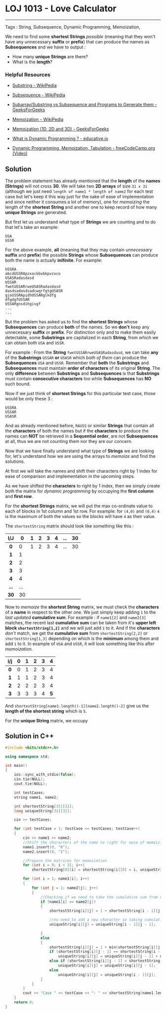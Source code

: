# LOJ 1013 - Love Calculator
---
Tags : String, Subsequence, Dynamic Programming, Memoization,

We need to find some __shortest Strings__ _possible_ (meaning that they won't have any unnecessary __suffix__ or __prefix__) that can produce the names as __Subsequences__ and we have to output :

* How many __unique Strings__ are there?
* What is the __length__?

### Helpful Resources
* [Substring - WikiPedia](https://en.wikipedia.org/wiki/Substring "WikiPedia")

* [Subsequence - WikiPedia](https://en.wikipedia.org/wiki/Subsequence "WikiPedia")

* [Subarray/Substring vs Subsequence and Programs to Generate them - GeeksForGeeks](https://www.geeksforgeeks.org/subarraysubstring-vs-subsequence-and-programs-to-generate-them/)

* [Memoization - WikiPedia](https://en.wikipedia.org/wiki/Memoization "Memoization - WikiPedia")

* [Memoization (1D, 2D and 3D) - GeeksForGeeks](https://www.geeksforgeeks.org/memoization-1d-2d-and-3d/ "Memoization (1D, 2D and 3D)")

* [What is Dynamic Programming ? - educative.io](https://www.educative.io/courses/grokking-dynamic-programming-patterns-for-coding-interviews/m2G1pAq0OO0 "[What is Dynamic Programming?")

* [Dynamic Programming, Memoization, Tabulation - freeCodeCamp.org  (Video)](https://www.youtube.com/watch?v=oBt53YbR9Kk "FreeCodeCamp - YouTube")

## Solution
The problem statement has already mentioned that the __length__ of the __names (Strings)__ will not cross __30__. We will take two __2D arrays__ of size `31 x 31` (although we just need `length of name1 * length of name2` for each test case but let's keep it this way just for the sake of ease of implementation and since neither it consumes a lot of memory), one for _memoizing_ the length of the __shortest String__ and another one to keep record of how many __unique Strings__ are generated.

But first let us understand what type of __Strings__ we are counting and to do that let's take an example:
```
USA
USSR
```
For the above example, __all__ (meaning that they may contain _unnecessary_ __suffix__ and __prefix__) the possible __Strings__ whose __Subsequences__ can produce both the name is actually __inifinite__. For example:
```
USSRA
abcdUSSRApzxockbvbkpvzxco
USASRadasdasd
USSAR
fwetUSSARrweUSASRadasdasd
dasdsadasdsadcwqrfqtgUSASR
gjoUSSRApidhUSSARglkdfg
dfgdgfUSSAR
USSARgnsdihgisgf
...
...

```
But the problem has asked us to find the __shortest Strings__ whose __Subsequences__ can produce __both__ of the names. So we __don't__ keep any unnecessary __suffix__ or __prefix__.
For distinction only and to make them easily detectable, some __Substrings__ are capitalized in each __String__, from which we can obtain both `USA` and `USSR`.

For example :
From the __String__ `fwetUSSARrweUSASRadasdasd`, we can take __any__ of the __Substrings__ `USSAR` __or__ `USASR` which _both of them_ can produce the __Subsequences__ `USA` and `USSR`. Remember that __both__ the __Substrings__ and __Subsequences__ must maintain __order of characters__ of its original __String__. The only __difference__ between __Substrings__ and __Subsequences__ is that __Substrings__ must contain __consecutive characters__ too while __Subsequences__ has __NO__ such bound.

Now if we just think of __shortest Strings__ for this particular test case, those would be only these 3 :
```
USSRA
USSAR
USASR
```
And as already mentioned before, `RAUSS` or similar __Strings__ that contain all the __characters__ of both the names but if the __characters__ to produce the names can __NOT__ be retrieved in a __Sequential order__, are not __Subsequences__ at all, thus we are not counting them nor they are our concern.


Now that we have finally understand what type of __Strings__ we are looking for, let's understand how we are using the arrays to _memoize_ and find the solutions.

At first we will take the names and shift their characters right by 1 index for ease of comparison and implementation in the upcoming steps.

As we have shifted the __characters__ to right by 1 index, then we simply create both the matrix for _dynamic programming_ by occupying the __first column__ and __first row__.

For the __shortest Strings__ matrix, we will put the max  co-ordinate value to each of blocks in 1st column and 1st row. For example: for `(4,0)` and `(0,4)` `4` is the maximum of both the values so the blocks will have `4` as their value.

The `shortestString` matrix should look like something like this :

|I/J|0   |1   |2   |3   |4   |...   |30   |
|:-:|---|---|---|---|---|---|---|
|__0__   | 0  |1   | 2  |3   |4   |...   |30   |
| __1__  |  1 |   |   |   |   |   |   |
|  __2__ |   2|   |   |   |   |   |   |
|   __3__|   3|   |   |   |   |   |   |
|   __4__|   4|   |   |   |   |   |   |
|__...__|   ...|   |   |   |   |   |   |
|__30__|   30|   |   |   |   |   |   |

Now to _memoize_ the __shortest String__ matrix, we must check the __characters__ of a __name__ in respect to the other one. We just simply keep adding `1` to the _last updated_ __cumulative sum__. For example : if `name1[2]` and `name2[3]` matches, the recent last __cumulative sum__ can be taken from it's __upper left block `shortestString[1,2]`__ and we will just add `1` to it. And if the __characters__ _don't_ match, we get the __cumulative sum__ from `shortestString[2,2]` or `shortestString[1,3]` depending on which is the __minimum__ among them and add `1` to it.
In example of `USA` and `USSR`, it will look something like this after _memoization_.

|i/j   |0   |1   |2   |3   |4   |
|:-:|---|---|---|---|---|
|  __0__ |0   |1   |2   |3   |4   |
|   __1__|  1 |1   |2   |3   |4   |
|   __2__|  2 |2   |2   |3   |4   |
|   __3__|   3|3   |  3 |4   |__5__   |

And `shortestString[name1.length()-1][name2.length()-2]` give us the __length of the shortest string__ which is `5`.

For the __unique String__ matrix, we occupy


## Solution in C++
```cpp
#include <bits/stdc++.h>

using namespace std;

int main()
{
    ios::sync_with_stdio(false);
    cin.tie(NULL);
    cout.tie(NULL);

    int testCases;
    string name1, name2;

    int shortestString[31][31];
    long uniqueString[31][31];

    cin >> testCases;

    for (int testCase = 1; testCase <= testCases; testCase++)
    {
        cin >> name1 >> name2;
        //Shift the characters of the name to right for ease of memoizing
        name1.insert(0, "0");
        name2.insert(0, "1");

        //Prepare the matrices for memoization
        for (int i = 0; i < 31; i++)
            shortestString[0][i] = shortestString[i][0] = i, uniqueString[i][0] = uniqueString[0][i] = 1;

        for (int i = 1; name1[i]; i++)
        {
            for (int j = 1; name2[j]; j++)
            {
                //Checking if we need to take the cumulative sum from upper-left block
                if (name1[i] == name2[j])
                {
                    shortestString[i][j] = 1 + shortestString[i - 1][j - 1];

                    //no need to add a new character so taking cumulative sum from upper-left block
                    uniqueString[i][j] = uniqueString[i - 1][j - 1];

                }
                else
                {
                    shortestString[i][j] = 1 + min(shortestString[i][j - 1], shortestString[i - 1][j]);
                    if (shortestString[i][j - 1] == shortestString[i - 1][j])
                        uniqueString[i][j] = uniqueString[i][j - 1] + uniqueString[i - 1][j];
                    else if (shortestString[i][j - 1] < shortestString[i - 1][j])
                        uniqueString[i][j] = uniqueString[i][j - 1];
                    else
                        uniqueString[i][j] = uniqueString[i - 1][j];
                }
            }
        }
        cout << "Case " << testCase << ": " << shortestString[name1.length() - 1][name2.length() - 1] << " " << uniqueString[name1.length() - 1][name2.length() - 1] << "\n";
    }
    return 0;
}

```
